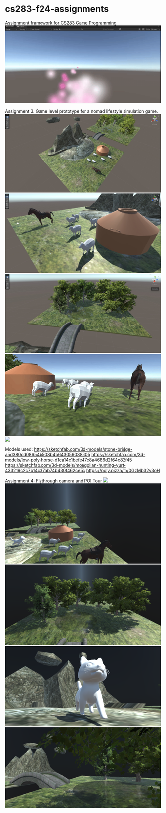 # cs283-f24-assignments
Assignment framework for CS283 Game Programming
![](https://github.com/saniya05m/cs283-f24-assignments/blob/main/ParticleEffect.gif)

Assignment 3. Game level prototype for a nomad lifestyle simulation game.
![](https://github.com/saniya05m/cs283-f24-assignments/blob/main/whole_scene.jpeg)
![](https://github.com/saniya05m/cs283-f24-assignments/blob/main/sheeps_and_horse.jpeg)
![](https://github.com/saniya05m/cs283-f24-assignments/blob/main/bridge_and_trees.jpeg)
![](https://github.com/saniya05m/cs283-f24-assignments/blob/main/sheep_animation.gif)
![](https://github.com/saniya05m/cs283-f24-assignments/blob/main/sceneview.gif)

Models used:
https://sketchfab.com/3d-models/stone-bridge-a5d380cd08654b508b4b643056038605
https://sketchfab.com/3d-models/low-poly-horse-d1ca14c1befe47c8a4686d2f64c82f45
https://sketchfab.com/3d-models/mongolian-hunting-yurt-433219c2c7b14c37ab74b430f462ce5c
https://poly.pizza/m/0GzMb32v3oH

Assignment 4: Flythrough camera and POI Tour
![](https://github.com/saniya05m/cs283-f24-assignments/blob/main/POI_Tour.gif)
![](https://github.com/saniya05m/cs283-f24-assignments/blob/main/Wholeview.png)
![](https://github.com/saniya05m/cs283-f24-assignments/blob/main/Trees.png)
![](https://github.com/saniya05m/cs283-f24-assignments/blob/main/Cat_on_mountain.png)
![](https://github.com/saniya05m/cs283-f24-assignments/blob/main/Pond_mountain.png)
